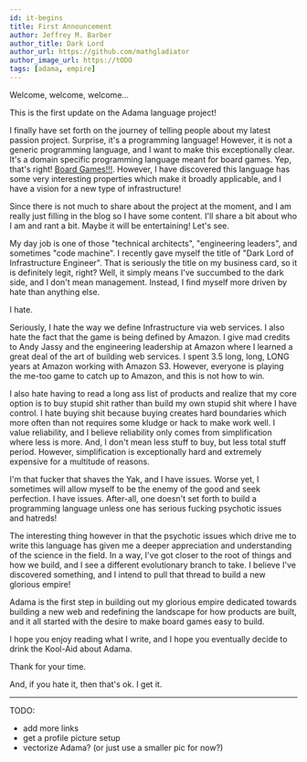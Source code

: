 ```yaml
---
id: it-begins
title: First Announcement
author: Jeffrey M. Barber
author_title: Dark Lord
author_url: https://github.com/mathgladiator
author_image_url: https://tODO
tags: [adama, empire]
---
```


Welcome, welcome, welcome...

This is the first update on the Adama language project!

I finally have set forth on the journey of telling people about my latest passion project. Surprise, it's a programming language! However, it is not a generic programming language, and I want to make this exceptionally clear. It's a domain specific programming language meant for board games. Yep, that's right! [Board Games!!!](docs/why-01). However, I have discovered this language has some very interesting properties which make it broadly applicable, and I have a vision for a new type of infrastructure!

Since there is not much to share about the project at the moment, and I am really just filling in the blog so I have some content. I'll share a bit about who I am and rant a bit. Maybe it will be entertaining! Let's see.

My day job is one of those "technical architects", "engineering leaders", and sometimes "code machine". I recently gave myself the title of "Dark Lord of Infrastructure Engineer". That is seriously the title on my business card, so it is definitely legit, right? Well, it simply means I've succumbed to the dark side, and I don't mean management. Instead, I find myself more driven by hate than anything else.

I hate.

Seriously, I hate the way we define Infrastructure via web services. I also hate the fact that the game is being defined by Amazon. I give mad credits to Andy Jassy and the engineering leadership at Amazon where I learned a great deal of the art of building web services. I spent 3.5 long, long, LONG years at Amazon working with Amazon S3. However, everyone is playing the me-too game to catch up to Amazon, and this is not how to win.

I also hate having to read a long ass list of products and realize that my core option is to buy stupid shit rather than build my own stupid shit where I have control. I hate buying shit because buying creates hard boundaries which more often than not requires some kludge or hack to make work well. I value reliability, and I believe reliability only comes from simplification where less is more. And, I don't mean less stuff to buy, but less total stuff period. However, simplification is exceptionally hard and extremely expensive for a multitude of reasons.

I'm that fucker that shaves the Yak, and I have issues. Worse yet, I sometimes will allow myself to be the enemy of the good and seek perfection. I have issues. After-all, one doesn't set forth to build a programming language unless one has serious fucking psychotic issues and hatreds!

The interesting thing however in that the psychotic issues which drive me to write this language has given me a deeper appreciation and understanding of the science in the field. In a way, I've got closer to the root of things and how we build, and I see a different evolutionary branch to take. I believe I've discovered something, and I intend to pull that thread to build a new glorious empire!

Adama is the first step in building out my glorious empire dedicated towards building a new web and redefining the landscape for how products are built, and it all started with the desire to make board games easy to build.

I hope you enjoy reading what I write, and I hope you eventually decide to drink the Kool-Aid about Adama.

Thank for your time.

And, if you hate it, then that's ok. I get it.

--------------

TODO:
* add more links
* get a profile picture setup
* vectorize Adama? (or just use a smaller pic for now?)